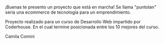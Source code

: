 ¡Buenas te presento un proyecto que está en marcha! Se llama "puntolan" seria una ecommerce de tecnología para un emprendimiento.

Proyecto realizado para un curso de Desarrollo Web impartido por Coderhouse. En el cual termine posicionada entre los 10 mejores del curso.

Camila Comini
